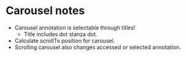 # Carousel notes

* Carousel annotation is selectable through titles!
    * Title includes dot stanza dot.
* Calculate scrollTo position for carousel.
* Scrolling carousel also changes accessed or selected annotation.
